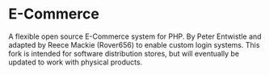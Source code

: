 E-Commerce
==========

A flexible open source E-Commerce system for PHP. By Peter Entwistle and adapted by Reece Mackie (Rover656) to enable custom login systems.
This fork is intended for software distribution stores, but will eventually be updated to work with physical products.
